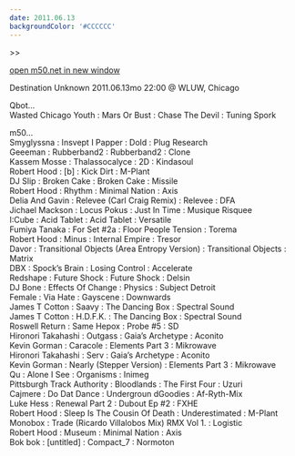 ```yaml
---
date: 2011.06.13
backgroundColor: '#CCCCCC'
---
```


\>>

[open m50.net in new window  
](http://m50.net/)  

Destination Unknown 2011.06.13mo 22:00 @ WLUW, Chicago  

Qbot...  
Wasted Chicago Youth : Mars Or Bust : Chase The Devil : Tuning Spork  

m50...  
Smyglyssna : Insvept I Papper : Dold : Plug Research  
Geeeman : Rubberband2 : Rubberband2 : Clone  
Kassem Mosse : Thalassocalyce : 2D : Kindasoul  
Robert Hood : \[b\] : Kick Dirt : M-Plant  
DJ Slip : Broken Cake : Broken Cake : Missile  
Robert Hood : Rhythm : Minimal Nation : Axis  
Delia And Gavin : Relevee (Carl Craig Remix) : Relevee : DFA  
Jichael Mackson : Locus Pokus : Just In Time : Musique Risquee  
I:Cube : Acid Tablet : Acid Tablet : Versatile  
Fumiya Tanaka : For Set #2a : Floor People Tension : Torema  
Robert Hood : Minus : Internal Empire : Tresor  
Davor : Transitional Objects (Area Entropy Version) : Transitional Objects : Matrix  
DBX : Spock’s Brain : Losing Control : Accelerate  
Redshape : Future Shock : Future Shock : Delsin  
DJ Bone : Effects Of Change : Physics : Subject Detroit  
Female : Via Hate : Gayscene : Downwards  
James T Cotton : Saavy : The Dancing Box : Spectral Sound  
James T Cotton : H.D.F.K. : The Dancing Box : Spectral Sound  
Roswell Return : Same Hepox : Probe #5 : SD  
Hironori Takahashi : Outgass : Gaia’s Archetype : Aconito  
Kevin Gorman : Caracole : Elements Part 3 : Mikrowave  
Hironori Takahashi : Serv : Gaia’s Archetype : Aconito  
Kevin Gorman : Nearly (Stepper Version) : Elements Part 3 : Mikrowave  
Qu : Alone I See : Organisms : Inimeg  
Pittsburgh Track Authority : Bloodlands : The First Four : Uzuri  
Cajmere : Do Dat Dance : Undergroun dGoodies : Af-Ryth-Mix  
Luke Hess : Renewal Part 2 : Dubout Ep #2 : FXHE  
Robert Hood : Sleep Is The Cousin Of Death : Underestimated : M-Plant  
Monobox : Trade (Ricardo Villalobos Mix) RMX Vol 1. : Logistic  
Robert Hood : Museum : Minimal Nation : Axis  
Bok bok : \[untitled\] : Compact\_7 : Normoton